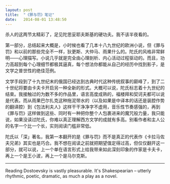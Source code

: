 ```yaml
---
layout: post
title:  "《罪与罚》笔记"
date:   2014-08-01 13:48:50
---
```


杀人的这两节太精彩了，足见陀思妥耶夫斯基的硬功夫。我不该半夜看的。

第一部分，总结起来大概是，小时候也看了几本十八九世纪的欧洲小说，但《罪与罚》和以前的那些完全不一样，狄更斯、大仲马、雨果什么的。陀氏的风格非常鲜明——心理描写。小说几乎就是完全由心理剖析、内心活动过程驱动的。而且，功力高超到每个心理细节都极其逼真，每个想法你都能从自己的经历中找到影子，是文学之普世性的绝佳范例。

文学手段到了十九世纪末的俄国已经达到古典时代这种传统叙事的巅峰了，到了二十世纪将要由卡夫卡开启另一种全新的形式。大概可以说，陀氏标志着十九世纪的结束。我接触过的为数不多的作品里，语言高度成熟的，福楼拜和契诃夫都可以说是代表。而从雨果巴尔扎克这种拖泥带水的（以及如果是中译本的话还是装腔作势的翻译腔）到《包法利夫人》这样干干净净字不虚用，音乐性节奏感强的，再到《罪与罚》这样做到这些、同时有一种把你整个人包裹进来的魔咒般力量，我只能说，如果没读过陀氏，你难以真正理解西方文学的成就有多高。别看作者和主人公的名字一个比一个长，实则阅读门槛非常低。

陀氏以「深」著名，我第一本翻开的是《罪与罚》而不是真正的代表作《卡拉马佐夫兄弟》其实也是巧合。我不想在阅读之前就把期望值定得过高，但仅仅翻开这一部分，就可以说，上一个单在语言形式上给我带来如此深刻印象的作家是卡夫卡，再上一个是王小波，再上一个是马尔克斯。

---

Reading Dostoevsky is vastly pleasurable. It's Shakespearian – utterly rhythmic, poetic, dramatic, as much a play as a novel.

